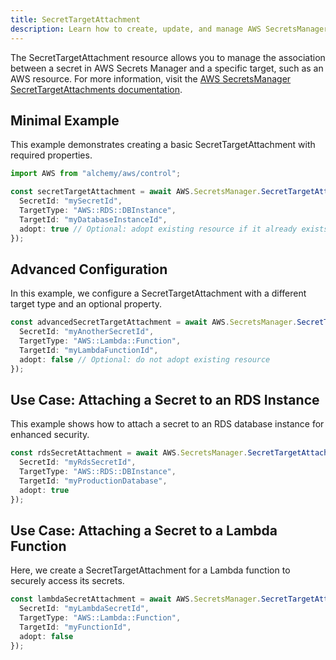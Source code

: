 ```yaml
---
title: SecretTargetAttachment
description: Learn how to create, update, and manage AWS SecretsManager SecretTargetAttachments using Alchemy Cloud Control.
---
```



The SecretTargetAttachment resource allows you to manage the association between a secret in AWS Secrets Manager and a specific target, such as an AWS resource. For more information, visit the [AWS SecretsManager SecretTargetAttachments documentation](https://docs.aws.amazon.com/secretsmanager/latest/userguide/).

## Minimal Example

This example demonstrates creating a basic SecretTargetAttachment with required properties.

```ts
import AWS from "alchemy/aws/control";

const secretTargetAttachment = await AWS.SecretsManager.SecretTargetAttachment("mySecretAttachment", {
  SecretId: "mySecretId",
  TargetType: "AWS::RDS::DBInstance",
  TargetId: "myDatabaseInstanceId",
  adopt: true // Optional: adopt existing resource if it already exists
});
```

## Advanced Configuration

In this example, we configure a SecretTargetAttachment with a different target type and an optional property.

```ts
const advancedSecretTargetAttachment = await AWS.SecretsManager.SecretTargetAttachment("advancedSecretAttachment", {
  SecretId: "myAnotherSecretId",
  TargetType: "AWS::Lambda::Function",
  TargetId: "myLambdaFunctionId",
  adopt: false // Optional: do not adopt existing resource
});
```

## Use Case: Attaching a Secret to an RDS Instance

This example shows how to attach a secret to an RDS database instance for enhanced security.

```ts
const rdsSecretAttachment = await AWS.SecretsManager.SecretTargetAttachment("rdsSecretAttachment", {
  SecretId: "myRdsSecretId",
  TargetType: "AWS::RDS::DBInstance",
  TargetId: "myProductionDatabase",
  adopt: true
});
```

## Use Case: Attaching a Secret to a Lambda Function

Here, we create a SecretTargetAttachment for a Lambda function to securely access its secrets.

```ts
const lambdaSecretAttachment = await AWS.SecretsManager.SecretTargetAttachment("lambdaSecretAttachment", {
  SecretId: "myLambdaSecretId",
  TargetType: "AWS::Lambda::Function",
  TargetId: "myFunctionId",
  adopt: false
});
```
